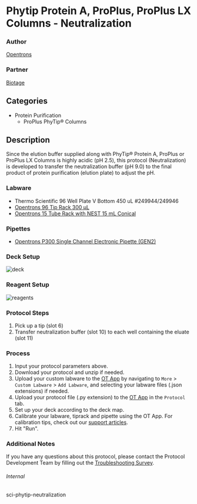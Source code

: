 # Phytip Protein A, ProPlus, ProPlus LX Columns - Neutralization


### Author
[Opentrons](https://opentrons.com/)


### Partner
[Biotage](https://www.biotage.com/)




## Categories
* Protein Purification
	* ProPlus PhyTip® Columns


## Description
Since the elution buffer supplied along with PhyTip® Protein A, ProPlus or ProPlus LX Columns is highly acidic (pH 2.5), this protocol (Neutralization) is developed to transfer the neutralization buffer (pH 9.0) to the final product of protein purification (elution plate) to adjust the pH.


### Labware
* Thermo Scientific 96 Well Plate V Bottom 450 uL #249944/249946
* [Opentrons 96 Tip Rack 300 µL](https://shop.opentrons.com/collections/opentrons-tips/products/opentrons-300ul-tips)
* [Opentrons 15 Tube Rack with NEST 15 mL Conical](https://shop.opentrons.com/collections/opentrons-tips/products/tube-rack-set-1)


### Pipettes
* [Opentrons P300 Single Channel Electronic Pipette (GEN2)](https://shop.opentrons.com/single-channel-electronic-pipette-p20/)


### Deck Setup
![deck](https://opentrons-protocol-library-website.s3.amazonaws.com/custom-README-images/sci-phytip-neutralization/deck.png)


### Reagent Setup
![reagents](https://opentrons-protocol-library-website.s3.amazonaws.com/custom-README-images/sci-phytip-neutralization/reagents.png)


### Protocol Steps
1. Pick up a tip (slot 6)
2. Transfer neutralization buffer (slot 10) to each well containing the eluate (slot 11)


### Process
1. Input your protocol parameters above.
2. Download your protocol and unzip if needed.
3. Upload your custom labware to the [OT App](https://opentrons.com/ot-app) by navigating to `More` > `Custom Labware` > `Add Labware`, and selecting your labware files (.json extensions) if needed.
4. Upload your protocol file (.py extension) to the [OT App](https://opentrons.com/ot-app) in the `Protocol` tab.
5. Set up your deck according to the deck map.
6. Calibrate your labware, tiprack and pipette using the OT App. For calibration tips, check out our [support articles](https://support.opentrons.com/en/collections/1559720-guide-for-getting-started-with-the-ot-2).
7. Hit "Run".


### Additional Notes
If you have any questions about this protocol, please contact the Protocol Development Team by filling out the [Troubleshooting Survey](https://protocol-troubleshooting.paperform.co/).


###### Internal
sci-phytip-neutralization

